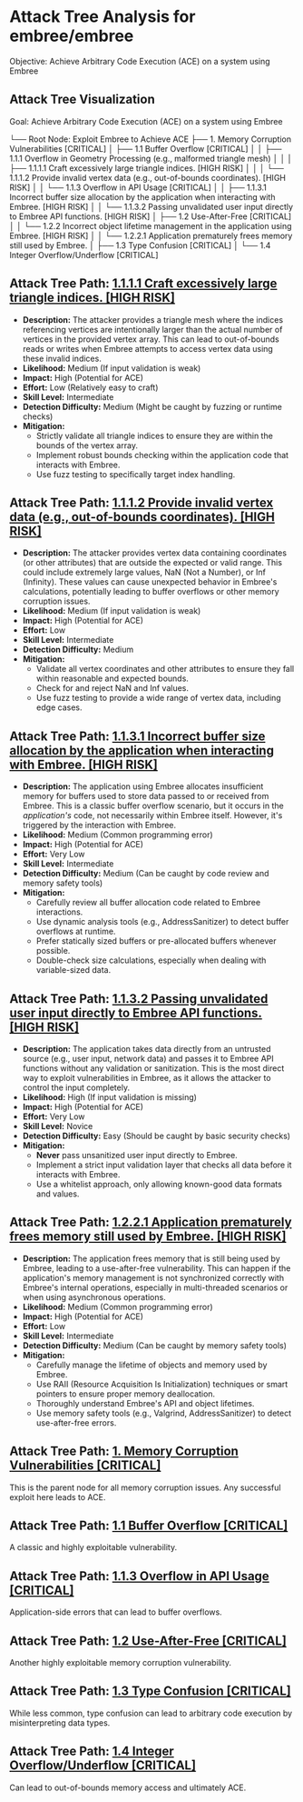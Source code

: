 # Attack Tree Analysis for embree/embree

Objective: Achieve Arbitrary Code Execution (ACE) on a system using Embree

## Attack Tree Visualization

Goal: Achieve Arbitrary Code Execution (ACE) on a system using Embree

└── Root Node: Exploit Embree to Achieve ACE
    ├── 1.  Memory Corruption Vulnerabilities [CRITICAL]
    │   ├── 1.1 Buffer Overflow [CRITICAL]
    │   │   ├── 1.1.1  Overflow in Geometry Processing (e.g., malformed triangle mesh)
    │   │   │   ├── 1.1.1.1  Craft excessively large triangle indices. [HIGH RISK]
    │   │   │   └── 1.1.1.2  Provide invalid vertex data (e.g., out-of-bounds coordinates). [HIGH RISK]
    │   │   └── 1.1.3 Overflow in API Usage [CRITICAL]
    │   │       ├── 1.1.3.1 Incorrect buffer size allocation by the application when interacting with Embree. [HIGH RISK]
    │   │       └── 1.1.3.2 Passing unvalidated user input directly to Embree API functions. [HIGH RISK]
    │   ├── 1.2 Use-After-Free [CRITICAL]
    │   │   └── 1.2.2  Incorrect object lifetime management in the application using Embree. [HIGH RISK]
    │   │       └── 1.2.2.1  Application prematurely frees memory still used by Embree.
    │   ├── 1.3  Type Confusion [CRITICAL]
    │   └── 1.4 Integer Overflow/Underflow [CRITICAL]

## Attack Tree Path: [1.1.1.1 Craft excessively large triangle indices. [HIGH RISK]](./attack_tree_paths/1_1_1_1_craft_excessively_large_triangle_indices___high_risk_.md)

*   **Description:** The attacker provides a triangle mesh where the indices referencing vertices are intentionally larger than the actual number of vertices in the provided vertex array. This can lead to out-of-bounds reads or writes when Embree attempts to access vertex data using these invalid indices.
*   **Likelihood:** Medium (If input validation is weak)
*   **Impact:** High (Potential for ACE)
*   **Effort:** Low (Relatively easy to craft)
*   **Skill Level:** Intermediate
*   **Detection Difficulty:** Medium (Might be caught by fuzzing or runtime checks)
*   **Mitigation:**
    *   Strictly validate all triangle indices to ensure they are within the bounds of the vertex array.
    *   Implement robust bounds checking within the application code that interacts with Embree.
    *   Use fuzz testing to specifically target index handling.

## Attack Tree Path: [1.1.1.2 Provide invalid vertex data (e.g., out-of-bounds coordinates). [HIGH RISK]](./attack_tree_paths/1_1_1_2_provide_invalid_vertex_data__e_g___out-of-bounds_coordinates____high_risk_.md)

*   **Description:** The attacker provides vertex data containing coordinates (or other attributes) that are outside the expected or valid range. This could include extremely large values, NaN (Not a Number), or Inf (Infinity).  These values can cause unexpected behavior in Embree's calculations, potentially leading to buffer overflows or other memory corruption issues.
*   **Likelihood:** Medium (If input validation is weak)
*   **Impact:** High (Potential for ACE)
*   **Effort:** Low
*   **Skill Level:** Intermediate
*   **Detection Difficulty:** Medium
*   **Mitigation:**
    *   Validate all vertex coordinates and other attributes to ensure they fall within reasonable and expected bounds.
    *   Check for and reject NaN and Inf values.
    *   Use fuzz testing to provide a wide range of vertex data, including edge cases.

## Attack Tree Path: [1.1.3.1 Incorrect buffer size allocation by the application when interacting with Embree. [HIGH RISK]](./attack_tree_paths/1_1_3_1_incorrect_buffer_size_allocation_by_the_application_when_interacting_with_embree___high_risk_40d4ace1.md)

*   **Description:** The application using Embree allocates insufficient memory for buffers used to store data passed to or received from Embree. This is a classic buffer overflow scenario, but it occurs in the *application's* code, not necessarily within Embree itself.  However, it's triggered by the interaction with Embree.
*   **Likelihood:** Medium (Common programming error)
*   **Impact:** High (Potential for ACE)
*   **Effort:** Very Low
*   **Skill Level:** Intermediate
*   **Detection Difficulty:** Medium (Can be caught by code review and memory safety tools)
*   **Mitigation:**
    *   Carefully review all buffer allocation code related to Embree interactions.
    *   Use dynamic analysis tools (e.g., AddressSanitizer) to detect buffer overflows at runtime.
    *   Prefer statically sized buffers or pre-allocated buffers whenever possible.
    *   Double-check size calculations, especially when dealing with variable-sized data.

## Attack Tree Path: [1.1.3.2 Passing unvalidated user input directly to Embree API functions. [HIGH RISK]](./attack_tree_paths/1_1_3_2_passing_unvalidated_user_input_directly_to_embree_api_functions___high_risk_.md)

*   **Description:** The application takes data directly from an untrusted source (e.g., user input, network data) and passes it to Embree API functions without any validation or sanitization. This is the most direct way to exploit vulnerabilities in Embree, as it allows the attacker to control the input completely.
*   **Likelihood:** High (If input validation is missing)
*   **Impact:** High (Potential for ACE)
*   **Effort:** Very Low
*   **Skill Level:** Novice
*   **Detection Difficulty:** Easy (Should be caught by basic security checks)
*   **Mitigation:**
    *   **Never** pass unsanitized user input directly to Embree.
    *   Implement a strict input validation layer that checks all data before it interacts with Embree.
    *   Use a whitelist approach, only allowing known-good data formats and values.

## Attack Tree Path: [1.2.2.1 Application prematurely frees memory still used by Embree. [HIGH RISK]](./attack_tree_paths/1_2_2_1_application_prematurely_frees_memory_still_used_by_embree___high_risk_.md)

*   **Description:** The application frees memory that is still being used by Embree, leading to a use-after-free vulnerability. This can happen if the application's memory management is not synchronized correctly with Embree's internal operations, especially in multi-threaded scenarios or when using asynchronous operations.
*   **Likelihood:** Medium (Common programming error)
*   **Impact:** High (Potential for ACE)
*   **Effort:** Low
*   **Skill Level:** Intermediate
*   **Detection Difficulty:** Medium (Can be caught by memory safety tools)
*   **Mitigation:**
    *   Carefully manage the lifetime of objects and memory used by Embree.
    *   Use RAII (Resource Acquisition Is Initialization) techniques or smart pointers to ensure proper memory deallocation.
    *   Thoroughly understand Embree's API and object lifetimes.
    *   Use memory safety tools (e.g., Valgrind, AddressSanitizer) to detect use-after-free errors.

## Attack Tree Path: [1. Memory Corruption Vulnerabilities [CRITICAL]](./attack_tree_paths/1__memory_corruption_vulnerabilities__critical_.md)

This is the parent node for all memory corruption issues. Any successful exploit here leads to ACE.

## Attack Tree Path: [1.1 Buffer Overflow [CRITICAL]](./attack_tree_paths/1_1_buffer_overflow__critical_.md)

A classic and highly exploitable vulnerability.

## Attack Tree Path: [1.1.3 Overflow in API Usage [CRITICAL]](./attack_tree_paths/1_1_3_overflow_in_api_usage__critical_.md)

Application-side errors that can lead to buffer overflows.

## Attack Tree Path: [1.2 Use-After-Free [CRITICAL]](./attack_tree_paths/1_2_use-after-free__critical_.md)

Another highly exploitable memory corruption vulnerability.

## Attack Tree Path: [1.3 Type Confusion [CRITICAL]](./attack_tree_paths/1_3_type_confusion__critical_.md)

While less common, type confusion can lead to arbitrary code execution by misinterpreting data types.

## Attack Tree Path: [1.4 Integer Overflow/Underflow [CRITICAL]](./attack_tree_paths/1_4_integer_overflowunderflow__critical_.md)

Can lead to out-of-bounds memory access and ultimately ACE.

